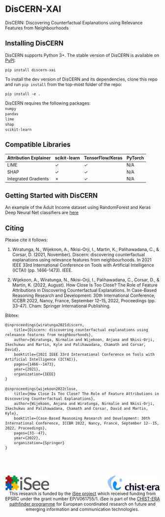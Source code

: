 # DisCERN-XAI
DisCERN: Discovering Counterfactual Explanations using Relevance Features from Neighbourhoods

## Installing DisCERN
DisCERN supports Python 3+. The stable version of DisCERN is available on [PyPI](https://pypi.org/project/discern-xai/):

    pip install discern-xai

To install the dev version of DisCERN and its dependencies, clone this repo and run `pip install` from the top-most folder of the repo:

    pip install -e .

DisCERN requires the following packages:<br>
`numpy`<br>
`pandas`<br>
`lime`<br>
`shap`<br>
`scikit-learn`


## Compatible Libraries 
| Attribution Explainer | scikit-learn | TensorFlow/Keras | PyTorch |
|-----------------------|--------------|------------------|---------|
| LIME                  | &check;      | &check;          | N/A     | 
| SHAP                  | &check;      | &check;          | N/A     | 
| Integrated Gradients  | &cross;      | &check;          | N/A     | 


## Getting Started with DisCERN

An example of the Adult Income dataset using RandomForest and Keras Deep Neural Net classifiers are <a href="/tests/adult_income.py">here</a>

<!--Multi-class Classification example using the Cancer risk dataset and RandomForest classifier <a href="/tests/cancer.py">here</a>-->

## Citing

Please cite it follows:

1. Wiratunga, N., Wijekoon, A., Nkisi-Orji, I., Martin, K., Palihawadana, C., & Corsar, D. (2021, November). Discern: discovering counterfactual explanations using relevance features from neighbourhoods. In 2021 IEEE 33rd International Conference on Tools with Artificial Intelligence (ICTAI) (pp. 1466-1473). IEEE.

2. Wijekoon, A., Wiratunga, N., Nkisi-Orji, I., Palihawadana, C., Corsar, D., & Martin, K. (2022, August). How Close Is Too Close? The Role of Feature Attributions in Discovering Counterfactual Explanations. In Case-Based Reasoning Research and Development: 30th International Conference, ICCBR 2022, Nancy, France, September 12–15, 2022, Proceedings (pp. 33-47). Cham: Springer International Publishing.

Bibtex:

    @inproceedings{wiratunga2021discern,
        title={Discern: discovering counterfactual explanations using relevance features from neighbourhoods},
        author={Wiratunga, Nirmalie and Wijekoon, Anjana and Nkisi-Orji, Ikechukwu and Martin, Kyle and Palihawadana, Chamath and Corsar, David},
        booktitle={2021 IEEE 33rd International Conference on Tools with Artificial Intelligence (ICTAI)},
        pages={1466--1473},
        year={2021},
        organization={IEEE}
    }

    @inproceedings{wijekoon2022close,
        title={How Close Is Too Close? The Role of Feature Attributions in Discovering Counterfactual Explanations},
        author={Wijekoon, Anjana and Wiratunga, Nirmalie and Nkisi-Orji, Ikechukwu and Palihawadana, Chamath and Corsar, David and Martin, Kyle},
        booktitle={Case-Based Reasoning Research and Development: 30th International Conference, ICCBR 2022, Nancy, France, September 12--15, 2022, Proceedings},
        pages={33--47},
        year={2022},
        organization={Springer}
    }

<br>
<br>
<br>
<br>

<img align="left" src="isee.png" alt="drawing" height="50"/>
<img align="right" src="chistera.png" alt="drawing" height="50"/><br><br><br>
<center>This research is funded by the <a href="https://isee4xai.com">iSee project</a> which received funding from EPSRC under the grant number EP/V061755/1. iSee is part of the <a href="https://www.chistera.eu/">CHIST-ERA pathfinder programme</a> for European coordinated research on future and emerging information and communication technologies.</center>



